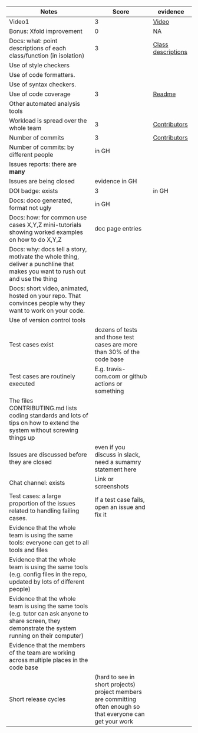 
|Notes|Score|evidence|
|-----|---------|----|
|Video1|3|[Video](https://github.com/yagmurbbayraktar/CSC510_Project2/blob/main/docs/Demo.mp4)|
|Bonus: Xfold improvement|0|NA|
|Docs: what: point descriptions of each class/function (in isolation)|3|[Class descriptions](https://github.com/yagmurbbayraktar/CSC510_Project2/blob/main/docs/ClassDescriptions.md)
|Use of style checkers |||
|Use of code formatters. |||
|Use of syntax checkers. |||
|Use of code coverage |3|[Readme](https://github.com/yagmurbbayraktar/CSC510_Project2#readme)|
|Other automated analysis tools|||
|Workload is spread over the whole team|3|[Contributors](https://github.com/yagmurbbayraktar/CSC510_Project2/graphs/contributors)|
|Number of commits|3|[Contributors](https://github.com/yagmurbbayraktar/CSC510_Project2/graphs/contributors)|
|Number of commits: by different people|in GH|
|Issues reports: there are **many**|
|Issues are being closed|evidence in GH|
|DOI badge: exists|3|in GH|
|Docs: doco generated, format not ugly |in GH|
|Docs: how: for common use cases X,Y,Z mini-tutorials showing worked examples on how to do X,Y,Z|doc page entries|
|Docs: why: docs tell a story, motivate the whole thing, deliver a punchline that makes you want to rush out and use the thing|
|Docs: short video, animated, hosted on your repo. That convinces people why they want to work on your code.|
|Use of version control tools|
|Test cases exist|dozens of tests and those test cases are more than 30% of the code base|
|Test cases are routinely executed|E.g. travis-com.com or github actions or something|
|The files CONTRIBUTING.md lists coding standards and lots of tips on how to extend the system without screwing things up|
|Issues are discussed before they are closed|even if you discuss in slack, need a sumamry statement here|
|Chat channel: exists|Link or screenshots|
|Test cases: a large proportion of the issues related to handling failing cases.|If a test case fails, open an issue and fix it|
|Evidence that the whole team is using the same tools: everyone can get to all tools and files|
|Evidence that the whole team is using the same tools (e.g. config files in the repo, updated by lots of different people)|
|Evidence that the whole team is using the same tools (e.g. tutor can ask anyone to share screen, they demonstrate the system running on their computer)|
|Evidence that the members of the team are working across multiple places in the code base|
|Short release cycles | (hard to see in short projects) project members are committing often enough so that everyone can get your work|

